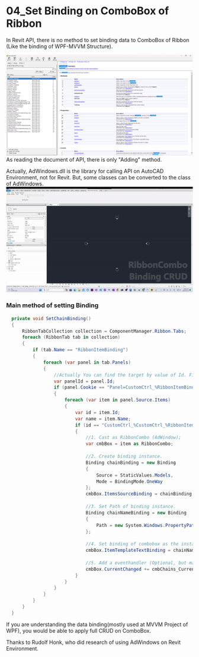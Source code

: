 <H1>04_Set Binding on ComboBox of Ribbon</H1>

In Revit API, there is no method to set binding data to ComboBox of Ribbon
(Like the binding of WPF-MVVM Structure).

<img src="img_apidoc.png"><br/>
As reading the document of API, there is only "Adding" method.

Actually, AdWindows.dll is the library for calling API on AutoCAD Environment, not for Revit. But, some classes can be converted to the class of AdWindows. <br/>
<img src="./running.gif">

<H3>Main method of setting Binding</H3>

```cs
  private void SetChainBinding()
  {
      RibbonTabCollection collection = ComponentManager.Ribbon.Tabs;
      foreach (RibbonTab tab in collection)
      {
          if (tab.Name == "RibbonItemBinding")
          {
              foreach (var panel in tab.Panels)
              {
                  //Actually You can find the target by value of Id. Find the value by debugging.
                  var panelId = panel.Id;
                  if (panel.Cookie == "Panel=CustomCtrl_%RibbonItemBinding%BindingTest_BindingTest_BindingTest")
                  {
                      foreach (var item in panel.Source.Items)
                      {
                          var id = item.Id;
                          var name = item.Name;
                          if (id == "CustomCtrl_%CustomCtrl_%RibbonItemBinding%BindingTest%cmbDataModelSelector")
                          {
                              //1. Cast as RibbonCombo (AdWindow);
                              var cmbBox = item as RibbonCombo;
  
                              //2. Create binding instance.
                              Binding chainBinding = new Binding
                              {
                                  Source = StaticValues.Models,
                                  Mode = BindingMode.OneWay
                              };
                              cmbBox.ItemsSourceBinding = chainBinding;
  
                              //3. Set Path of binding instance.
                              Binding chainNameBinding = new Binding
                              {
                                  Path = new System.Windows.PropertyPath("Name")
                              };
  
                              //4. Set binding of combobox as the instance.
                              cmbBox.ItemTemplateTextBinding = chainNameBinding;
  
                              //5. Add a eventhandler (Optional, but may be useful)
                              cmbBox.CurrentChanged += cmbChains_CurrentChanged;
                          }
                      }
                  }
              }
          }
      }
  }
```

If you are understanding the data binding(mostly used at MVVM Project of WPF), you would be able to apply full CRUD on ComboBox.<br/>



Thanks to Rudolf Honk, who did research of using AdWindows on Revit Environment.
